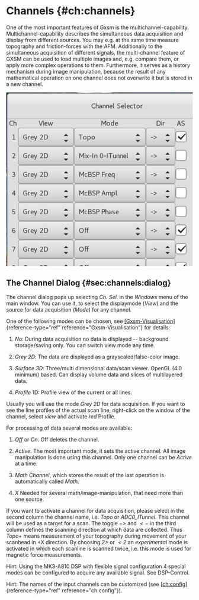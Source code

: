# Channels {#ch:channels}

One of the most important features of Gxsm is the
multichannel-capability. Multichannel-capability describes the
simultaneous data acquisition and display from different sources. You
may e.g. at the same time measure topography and friction-forces with
the AFM. Additionally to the simultaneous acquisition of different
signals, the multi-channel feature of GXSM can be used to load multiple
images and, e.g. compare them, or apply more complex operations to them.
Furthermore, it serves as a history mechanism during image manipulation,
because the result of any mathematical operation on one channel does not
overwrite it but is stored in a new channel.

![Channelselector Windows](screenshots/channelselector.png)

## The Channel Dialog {#sec:channels:dialog}

The channel dialog pops up selecting *Ch. Sel.* in the
*Windows* menu of the main window. You can use it, to select the
displaymode (*View*) and the source for data acquisition
(*Mode*) for any channel.

One of the following modes can be chosen, see
[\[Gxsm-Visualisation\]](#Gxsm-Visualisation){reference-type="ref"
reference="Gxsm-Visualisation"} for details:

1.  *No*: During data acquisition no data is displayed --
    background storage/saving only. You can switch view mode any time.

2.  *Grey 2D*: The data are displayed as a grayscaled/false-color
    image.

3.  *Surface 3D*: Three/multi dimensional data/scan viewer.
    OpenGL (4.0 minimum) based. Can display volume data and slices of
    multilayered data.

4.  *Profile* 1D: Profile view of the current or all lines.

Usually you will use the mode *Grey 2D* for data acquisition. If
you want to see the line profiles of the actual scan line, right-click
on the window of the channel, select *view* and activate
*red* Profile.

For processing of data several modes are available:

1.  *Off* or *On*. Off deletes the channel.

2.  *Active*. The most important mode, it sets the active
    channel. All image manipulation is done using this channel. Only one
    channel can be *Active* at a time.

3.  *Math Channel*, which stores the result of the last operation
    is automatically called *Math*.

4.  *X* Needed for several math/image-manipulation, that need
    more than one source.

If you want to activate a channel for data acquisition, please select in
the second column the channel name, i.e. *Topo* or
*ADC0_ITunnel*. This channel will be used as a target for a scan.
The toggle *$->$* and *$<-$* in the third column defines
the scanning direction at which data are collected. Thus *Topo+* means
measurement of your topography during movement of your scanhead in +X
direction. By choosing *$2>$* or *$<2$* an *experimental*
mode is activated in which each scanline is scanned twice, i.e. this
mode is used for magnetic force measurements.

Hint: Using the MK3-A810 DSP with flexible signal configuration 4
special modes can be configured to acquire any available signal. See
DSP-Control.

Hint: The names of the input channels can be customized (see
[\[ch:config\]](#ch:config){reference-type="ref"
reference="ch:config"}).
